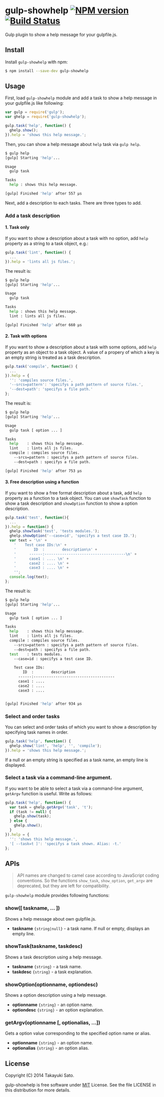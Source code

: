 # gulp-showhelp [![NPM version][npm-image]][npm-url] [![Build Status][travis-image]][travis-url]

Gulp plugin to show a help message for your gulpfile.js.

## Install

Install `gulp-showhelp` with npm:

```bash
$ npm install --save-dev gulp-showhelp
```

## Usage

First, load `gulp-showhelp` module and add a task to show a help message in your gulpfile.js like following:

```js
var gulp = require('gulp');
var ghelp = require('gulp-showhelp');

gulp.task('help', function() {
  ghelp.show();
}).help = 'shows this help message.'; 
```

Then, you can show a help message about `help` task via `gulp help`.

```bash
$ gulp help
[gulp] Starting 'help'...

Usage
  gulp task

Tasks
  help : shows this help message.

[gulp] Finished 'help' after 557 μs
```

Next, add a description to each tasks.
There are three types to add.

### Add a task description

#### 1. Task only

If you want to show a description about a task with no option, add `help` property as a string to a task object, e.g.:

```js
gulp.task('lint', function() {
  ...
}).help = 'lints all js files.';
```

The result is:

```bash
$ gulp help
[gulp] Starting 'help'...

Usage
  gulp task

Tasks
  help : shows this help message.
  lint : lints all js files. 

[gulp] Finished 'help' after 660 μs
```

#### 2. Task with options

If you want to show a description about a task with some options, add `help` property as an object to a task object.
A value of a propery of which a key is an empty string is treated as a task description.

```js
gulp.task('compile', function() {
  ...
}).help = {
  '': 'compiles source files.',
  '--srcs=pattern': 'specifys a path pattern of source files.',
  '--dest=path': 'specifys a file path.'
};
``` 

The result is:

```bash
$ gulp help
[gulp] Starting 'help'...

Usage
  gulp task [ option ... ]

Tasks
  help    : shows this help message.
  lint    : lints all js files. 
  compile : compiles source files.
    --srcs=pattern : specifys a path pattern of source files.
    --dest=path : specifys a file path.

[gulp] Finished 'help' after 753 μs
```

#### 3. Free description using a function

If you want to show a free format description about a task, add `help` property as a function to a task object.
You can use `showTask` function to show a task description and `showOption` function to show a option description.

```js
gulp.task('test', function(){
  ...
}).help = function() {
  ghelp.showTask('test', 'tests modules.');
  ghelp.showOption('--case=id', 'specifys a test case ID.');
  var text = '\n' +
    '    Test case IDs:\n' +
    '        ID  :        description\n' +
    '      ------:-------------------------------------\n' +
    '      case1 : .... \n' +
    '      case2 : .... \n' +
    '      case3 : .... \n' +
    '';
  console.log(text);
};
```

The result is:

```bash
$ gulp help
[gulp] Starting 'help'...

Usage
  gulp task [ option ... ]

Tasks
  help    : shows this help message.
  lint    : lints all js files. 
  compile : compiles source files.
    --srcs=pattern : specifys a path pattern of source files.
    --dest=path : specifys a file path.
  test    : tests modules.
    --case=id : specifys a test case ID.

    Test case IDs:
        ID  :        description
      ------:-------------------------------------
      case1 : .... 
      case2 : .... 
      case3 : .... 


[gulp] Finished 'help' after 934 μs
```

### Select and order tasks

You can select and order tasks of which you want to show a description by specifying task names in order.

```js
gulp.task('help', function() {
  ghelp.show('lint', 'help', '', 'compile');
}).help = 'shows this help message.'; 
```

If a null or an empty string is specified as a task name, an empty line is displayed.

### Select a task via a command-line argument. 

If you want to be able to select a task via a command-line argument, `getArgv` function is useful. Write as follows:

```js
gulp.task('help', function() {
  var task = ghelp.getArgv('task', 't');
  if (task != null) {
    ghelp.show(task);
  } else {
    ghelp.show();
  }
}).help = {
  '': 'shows this help message.',
  '[ --task=t ]': 'specifys a task shown. Alias: -t.' 
};
```

## APIs

> API names are changed to camel case according to JavaScript coding conventions.
> So the functions `show_task`, `show_option`, `get_argv` are deprecated, but they are left for compatibility.

`gulp-showhelp` module provides following functions:

### show([ taskname, ... ])

Shows a help message about own gulpfile.js.

- **taskname** `{string|null}` - a task name. If null or empty, displays an empty line.

### showTask(taskname, taskdesc)

Shows a task description using a help message.

- **taskname** `{string}` - a task name.
- **taskdesc** `{string}` - a task explanation.

### showOption(optionname, optiondesc)

Shows a option description using a help message.

- **optionname** `{string}` - an option name.
- **optiondesc** `{string}` - an option explanation.

### getArgv(optionname [, optionalias, ...])

Gets a option value corresponding to the specified option name or alias.

- **optionname** `{string}` - an option name.
- **optionalias** `{string}` - an option alias.

## License

Copyright (C) 2014 Takayuki Sato.

gulp-showhelp is free software under [MIT](http://opensource.org/licenses/MIT) License.
See the file LICENSE in this distribution for more details.


[npm-image]: http://img.shields.io/badge/npm-v1.0.2-blue.svg
[npm-url]: https://www.npmjs.org/package/gulp-showhelp
[travis-image]: https://travis-ci.org/sttk/gulp-showhelp.svg?branch=master
[travis-url]: https://travis-ci.org/sttk/gulp-showhelp
